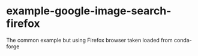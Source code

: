 # example-google-image-search-firefox
The common example but using Firefox browser taken loaded from conda-forge
